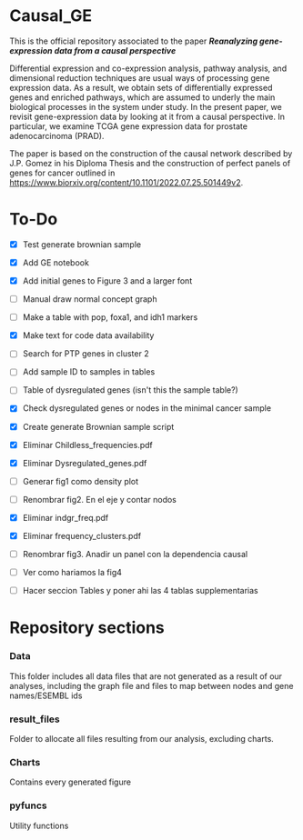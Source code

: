# Causal_GE
This is the official repository associated to the paper ***Reanalyzing gene-expression data from a causal perspective***

Differential expression and co-expression analysis, pathway analysis, and dimensional reduction techniques are usual ways of processing gene expression data. As a result, we obtain sets of differentially expressed genes and enriched pathways, which are assumed to underly the main biological processes in the system under study.  In the present paper, we revisit gene-expression data by looking at it from a causal perspective. In particular, we examine TCGA gene expression data for prostate adenocarcinoma (PRAD). 

The paper is based on the construction of the causal network described by J.P. Gomez in his Diploma Thesis and the construction of perfect panels of genes for cancer outlined in https://www.biorxiv.org/content/10.1101/2022.07.25.501449v2.  

# To-Do
- [X] Test generate brownian sample
- [X] Add GE notebook
- [X] Add initial genes to Figure 3 and a larger font
- [ ] Manual draw normal concept graph
- [ ] Make a table with pop, foxa1, and idh1 markers 
- [X] Make text for code data availability
- [ ] Search for PTP genes in cluster 2
- [ ] Add sample ID to samples in tables
- [ ] Table of dysregulated genes (isn't this the sample table?)
- [X] Check dysregulated genes or nodes in the minimal cancer sample
- [X] Create generate Brownian sample script
- [X] Eliminar Childless_frequencies.pdf
- [X] Eliminar Dysregulated_genes.pdf
- [ ] Generar fig1 como density plot
- [ ] Renombrar fig2. En el eje y contar nodos
- [X] Eliminar indgr_freq.pdf
- [X] Eliminar frequency_clusters.pdf
- [ ] Renombrar fig3. Anadir un panel con la dependencia causal
- [ ] Ver como hariamos la fig4 
- [ ] Hacer seccion Tables y poner ahi las 4 tablas supplementarias

  
# Repository sections
### Data
This folder includes all data files that are not generated as a result of our analyses, including the graph file and files to map between nodes and
gene names/ESEMBL ids

### result_files
Folder to allocate all files resulting from our analysis, excluding charts.

### Charts
Contains every generated figure 

### pyfuncs
Utility functions
